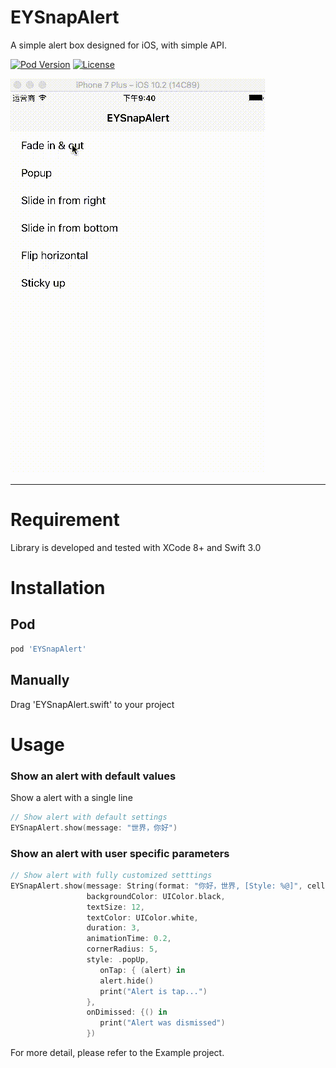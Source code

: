 # EYSnapAlert

A simple alert box designed for iOS, with simple API. 

[![Pod Version](http://img.shields.io/cocoapods/v/EYSnapAlert.svg)](http://cocoadocs.org/docsets/EYSnapAlert/)
[![License](http://img.shields.io/badge/license-MIT-blue.svg)](http://opensource.org/licenses/MIT)

![screenshot](Media/screenshot.gif)  

-----

# Requirement

Library is developed and tested with XCode 8+ and Swift 3.0

# Installation

## Pod
```ruby
pod 'EYSnapAlert'
```

## Manually

Drag 'EYSnapAlert.swift' to your project

# Usage

### Show an alert with default values

Show a alert with a single line

```swift
// Show alert with default settings
EYSnapAlert.show(message: "世界，你好")
```

### Show an alert with user specific parameters

```swift
// Show alert with fully customized setttings
EYSnapAlert.show(message: String(format: "你好，世界, [Style: %@]", cell.textLabel!.text!),
                 backgroundColor: UIColor.black,
                 textSize: 12,
                 textColor: UIColor.white,
                 duration: 3,
                 animationTime: 0.2,
                 cornerRadius: 5,
                 style: .popUp,
                    onTap: { (alert) in
                    alert.hide()
                    print("Alert is tap...")
                 },
                 onDimissed: {() in
                    print("Alert was dismissed")
                 })
```

For more detail, please refer to the Example project.
